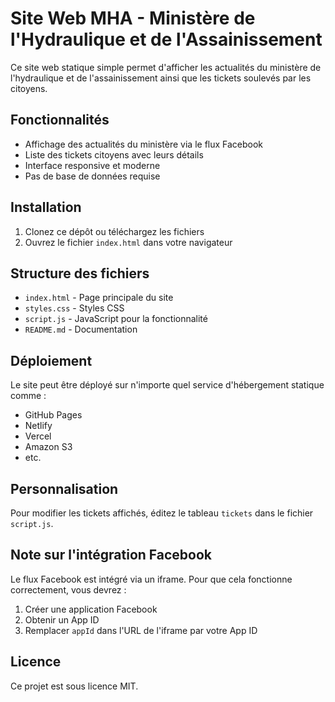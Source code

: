 # Site Web MHA - Ministère de l'Hydraulique et de l'Assainissement

Ce site web statique simple permet d'afficher les actualités du ministère de l'hydraulique et de l'assainissement ainsi que les tickets soulevés par les citoyens.

## Fonctionnalités

- Affichage des actualités du ministère via le flux Facebook
- Liste des tickets citoyens avec leurs détails
- Interface responsive et moderne
- Pas de base de données requise

## Installation

1. Clonez ce dépôt ou téléchargez les fichiers
2. Ouvrez le fichier `index.html` dans votre navigateur

## Structure des fichiers

- `index.html` - Page principale du site
- `styles.css` - Styles CSS
- `script.js` - JavaScript pour la fonctionnalité
- `README.md` - Documentation

## Déploiement

Le site peut être déployé sur n'importe quel service d'hébergement statique comme :
- GitHub Pages
- Netlify
- Vercel
- Amazon S3
- etc.

## Personnalisation

Pour modifier les tickets affichés, éditez le tableau `tickets` dans le fichier `script.js`.

## Note sur l'intégration Facebook

Le flux Facebook est intégré via un iframe. Pour que cela fonctionne correctement, vous devrez :
1. Créer une application Facebook
2. Obtenir un App ID
3. Remplacer `appId` dans l'URL de l'iframe par votre App ID

## Licence

Ce projet est sous licence MIT. 